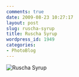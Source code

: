 ```yaml
---
comments: true
date: 2009-08-23 10:27:17
layout: post
slug: ruscha-syrup
title: Ruscha Syrup
wordpress_id: 1949
categories:
- PhotoBlog
---
```


![Ruscha Syrup](http://ryanfitzer.com/main/wp-content/uploads/2009/08/pasadena-7.jpg)

